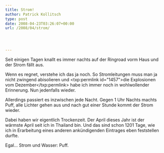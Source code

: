 ```yaml
---
title: Strom!
author: Patrick Kollitsch
type: post
date: 2008-04-23T03:26:07+00:00
url: /2008/04/strom/




---
```

Seit einigen Tagen knallt es immer nachts auf der Ringroad vorm Haus und der Strom fällt aus. 

Wenn es regnet, verstehe ich das ja noch. So Stromleitungen muss man ja nicht zwingend abisolieren und <txp:permlink id="1457">die Explosionen vom Dezember</txp:permlink> habe ich immer noch in wohlwollender Erinnerung. Nun jedenfalls wieder. 

Allerdings passiert es inzwischen jede Nacht. Gegen 1 Uhr Nachts machts Puff, alle Lichter gehen aus und nach gut einer Stunde kommt der Strom wieder. 

Dabei haben wir eigentlich Trockenzeit. Der April dieses Jahr ist der wärmste April seit ich in Thailand bin. Und das sind schon 1201 Tage, wie ich in Erarbeitung eines anderen ankündigenden Eintrages eben feststellen durfte. 

Egal&#8230; Strom und Wasser: Puff.